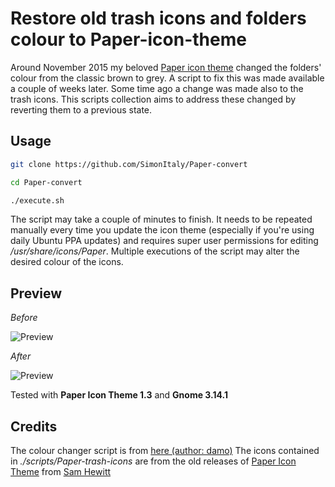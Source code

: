 # Restore old trash icons and folders colour to Paper-icon-theme

Around November 2015 my beloved [Paper icon theme](https://github.com/snwh/paper-icon-theme) changed the folders' colour from the classic brown to grey. A script to fix this was made available a couple of weeks later. Some time ago a change was made also to the trash icons.
This scripts collection aims to address these changed by reverting them to a previous state.

Usage
-----
```bash
git clone https://github.com/SimonItaly/Paper-convert

cd Paper-convert

./execute.sh
```

The script may take a couple of minutes to finish.
It needs to be repeated manually every time you update the icon theme (especially if you're using daily Ubuntu PPA updates) and requires super user permissions for editing _/usr/share/icons/Paper_.
Multiple executions of the script may alter the desired colour of the icons.

Preview
-------

_Before_

![Preview](http://bttfhvitalia.altervista.org/paper-icon-before.png)

_After_

![Preview](http://bttfhvitalia.altervista.org/paper-icon-after.png)

Tested with __Paper Icon Theme 1.3__ and __Gnome 3.14.1__

Credits
-------
The colour changer script is from [here (author: damo)](https://forums.bunsenlabs.org/viewtopic.php?id=1200)
The icons contained in _./scripts/Paper-trash-icons_ are from the old releases of [Paper Icon Theme](https://github.com/snwh/paper-icon-theme) from [Sam Hewitt](http://samuelhewitt.com/)
